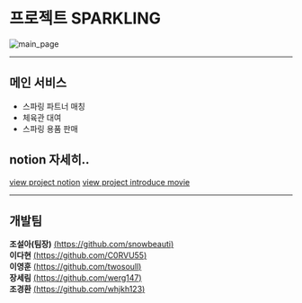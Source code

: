 # 프로젝트 SPARKLING
![main_page](https://cdn.discordapp.com/attachments/813586043332460549/831398756434837544/13-4-2021_14945_www.localhost.jpeg)
___
## 메인 서비스
* 스파링 파트너 매칭
* 체육관 대여
* 스파링 용품 판매

## notion 자세히..
<a href="https://www.notion.so/bee4b49d4dc844f0823946b2f79fde4d">view project notion</a>
<a href="https://youtu.be/uIYvmcAQra8">view project introduce movie</a>
   
___
## 개발팀
**조설아(팀장)** [(https://github.com/snowbeauti)](https://github.com/snowbeauti)   
**이다현** [(https://github.com/C0RVU55)](https://github.com/C0RVU55)   
**이영훈** [(https://github.com/twosoull)](https://github.com/twosoull)   
**장세림** [(https://github.com/werg147)](https://github.com/werg147)   
**조경환** [(https://github.com/whjkh123)](https://github.com/whjkh123)




<!--
컴퓨터 구성 / 필수 조건 안내 (Prerequisites)
설치 안내 (Installation Process)
사용법 (Getting Started)
파일 정보 및 목록 (File Manifest)
저작권 및 사용권 정보 (Copyright / End User License)
배포자 및 개발자의 연락처 정보 (Contact Information)
알려진 버그 (Known Issues)
문제 발생에 대한 해결책 (Troubleshooting)
크레딧 (Credit)
업데이트 정보 (Change Log)
>

